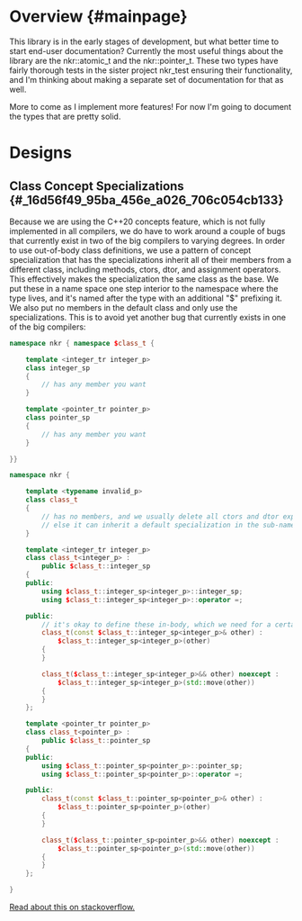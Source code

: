 # Overview {#mainpage}

This library is in the early stages of development, but what better time to start end-user documentation? Currently the most useful things about the library are the nkr::atomic_t and the nkr::pointer_t. These two types have fairly thorough tests in the sister project nkr_test ensuring their functionality, and I'm thinking about making a separate set of documentation for that as well.

More to come as I implement more features! For now I'm going to document the types that are pretty solid.

# Designs

## Class Concept Specializations {#_16d56f49_95ba_456e_a026_706c054cb133}

Because we are using the C++20 concepts feature, which is not fully implemented in all compilers, we do have to work around a couple of bugs that currently exist in two of the big compilers to varying degrees. In order to use out-of-body class definitions, we use a pattern of concept specialization that has the specializations inherit all of their members from a different class, including methods, ctors, dtor, and assignment operators. This effectively makes the specialization the same class as the base. We put these in a name space one step interior to the namespace where the type lives, and it's named after the type with an additional "$" prefixing it. We also put no members in the default class and only use the specializations. This is to avoid yet another bug that currently exists in one of the big compilers:

```cpp
namespace nkr { namespace $class_t {

    template <integer_tr integer_p>
    class integer_sp
    {
        // has any member you want
    }

    template <pointer_tr pointer_p>
    class pointer_sp
    {
        // has any member you want
    }

}}

namespace nkr {

    template <typename invalid_p>
    class class_t
    {
        // has no members, and we usually delete all ctors and dtor explicitly.
        // else it can inherit a default specialization in the sub-namespace.
    }

    template <integer_tr integer_p>
    class class_t<integer_p> :
        public $class_t::integer_sp
    {
    public:
        using $class_t::integer_sp<integer_p>::integer_sp;
        using $class_t::integer_sp<integer_p>::operator =;

    public:
        // it's okay to define these in-body, which we need for a certain ctor condition
        class_t(const $class_t::integer_sp<integer_p>& other) :
            $class_t::integer_sp<integer_p>(other)
        {
        }

        class_t($class_t::integer_sp<integer_p>&& other) noexcept :
            $class_t::integer_sp<integer_p>(std::move(other))
        {
        }
    };

    template <pointer_tr pointer_p>
    class class_t<pointer_p> :
        public $class_t::pointer_sp
    {
    public:
        using $class_t::pointer_sp<pointer_p>::pointer_sp;
        using $class_t::pointer_sp<pointer_p>::operator =;

    public:
        class_t(const $class_t::pointer_sp<pointer_p>& other) :
            $class_t::pointer_sp<pointer_p>(other)
        {
        }

        class_t($class_t::pointer_sp<pointer_p>&& other) noexcept :
            $class_t::pointer_sp<pointer_p>(std::move(other))
        {
        }
    };

}
```

[Read about this on stackoverflow.](https://stackoverflow.com/questions/68589314/how-to-define-a-specialized-class-method-outside-of-class-body-in-c)
